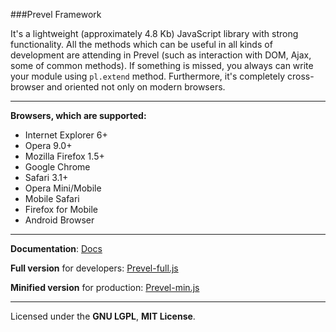 ###Prevel Framework

It's a lightweight (approximately 4.8 Kb) JavaScript library with strong functionality. 
All the methods which can be useful in all kinds of development are attending in 
Prevel (such as interaction with DOM, Ajax, some of common methods). 
If something is missed, you always can write your module using `pl.extend` method. 
Furthermore, it's completely cross-browser and oriented not only on modern browsers. 

---
__Browsers, which are supported:__

* Internet Explorer 6+
* Opera 9.0+
* Mozilla Firefox 1.5+
* Google Chrome
* Safari 3.1+
* Opera Mini/Mobile
* Mobile Safari
* Firefox for Mobile
* Android Browser

---

__Documentation__: [Docs](/chernikovalexey/Prevel/tree/master/Docs)

__Full version__ for developers: [Prevel-full.js](/chernikovalexey/Prevel/blob/master/prevel-full.js)

__Minified version__ for production: [Prevel-min.js](/chernikovalexey/Prevel/blob/master/prevel-min.js)

---

Licensed under the __GNU LGPL__, __MIT License__.
